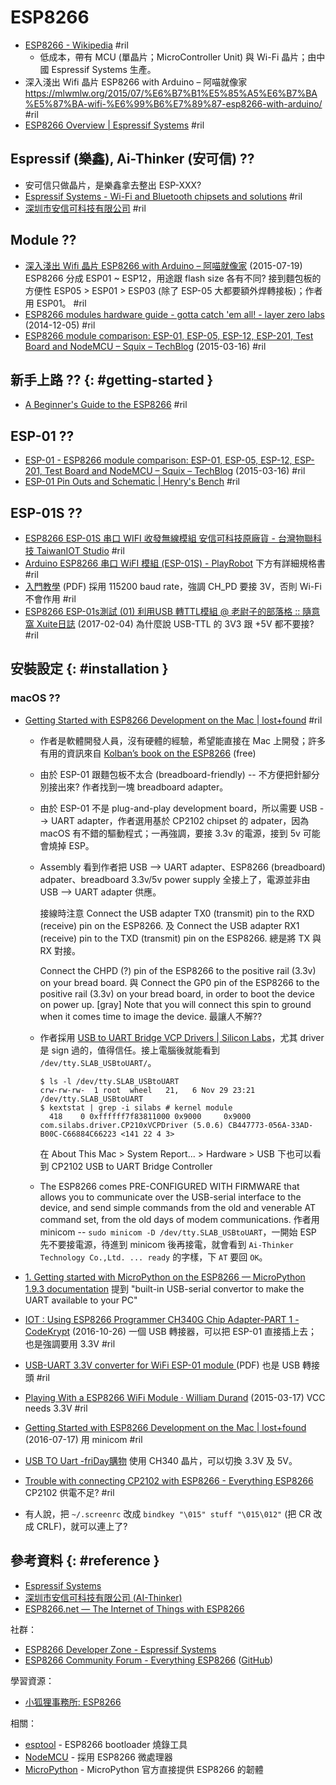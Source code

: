 # ESP8266

  - [ESP8266 \- Wikipedia](https://en.wikipedia.org/wiki/ESP8266) #ril
      - 低成本，帶有 MCU (單晶片；MicroController Unit) 與 Wi-Fi 晶片；由中國 Espressif Systems 生產。
  - 深入淺出 Wifi 晶片 ESP8266 with Arduino – 阿喵就像家 https://mlwmlw.org/2015/07/%E6%B7%B1%E5%85%A5%E6%B7%BA%E5%87%BA-wifi-%E6%99%B6%E7%89%87-esp8266-with-arduino/ #ril
  - [ESP8266 Overview \| Espressif Systems](https://www.espressif.com/products/hardware/esp8266ex/overview/) #ril

## Espressif (樂鑫), Ai-Thinker (安可信) ??

  - 安可信只做晶片，是樂鑫拿去整出 ESP-XXX?
  - [Espressif Systems \- Wi\-Fi and Bluetooth chipsets and solutions](https://www.espressif.com/) #ril
  - [深圳市安信可科技有限公司](https://www.ai-thinker.com/home) #ril

## Module ??

  - [深入淺出 Wifi 晶片 ESP8266 with Arduino – 阿喵就像家](https://mlwmlw.org/2015/07/%E6%B7%B1%E5%85%A5%E6%B7%BA%E5%87%BA-wifi-%E6%99%B6%E7%89%87-esp8266-with-arduino/) (2015-07-19) ESP8266 分成 ESP01 ~ ESP12，用途跟 flash size 各有不同? 接到麵包板的方便性 ESP05 > ESP01 > ESP03 (除了  ESP-05 大都要額外焊轉接板)；作者用 ESP01。 #ril
  - [ESP8266 modules hardware guide \- gotta catch 'em all\! \- layer zero labs](http://l0l.org.uk/2014/12/esp8266-modules-hardware-guide-gotta-catch-em-all/) (2014-12-05) #ril
  - [ESP8266 module comparison: ESP\-01, ESP\-05, ESP\-12, ESP\-201, Test Board and NodeMCU – Squix – TechBlog](https://blog.squix.org/2015/03/esp8266-module-comparison-esp-01-esp-05.html) (2015-03-16) #ril

## 新手上路 ?? {: #getting-started }

  - [A Beginner's Guide to the ESP8266](https://tttapa.github.io/ESP8266/Chap01%20-%20ESP8266.html) #ril

## ESP-01 ??

  - [ESP-01 - ESP8266 module comparison: ESP\-01, ESP\-05, ESP\-12, ESP\-201, Test Board and NodeMCU – Squix – TechBlog](https://blog.squix.org/2015/03/esp8266-module-comparison-esp-01-esp-05.html) (2015-03-16) #ril
  - [ESP\-01 Pin Outs and Schematic \| Henry's Bench](http://henrysbench.capnfatz.com/henrys-bench/arduino-projects-tips-and-more/esp8266-esp-01-pin-outs-and-schematics/) #ril

## ESP-01S ??

  - [ESP8266 ESP\-01S 串口 WIFI 收發無線模組 安信可科技原廠貨 \- 台灣物聯科技 TaiwanIOT Studio](https://www.taiwaniot.com.tw/product/esp8266-esp-01s-%E4%B8%B2%E5%8F%A3wifi-%E7%84%A1%E7%B7%9A%E6%A8%A1%E7%B5%84/) #ril
  - [Arduino ESP8266 串口 WiFI 模組 (ESP\-01S) \- PlayRobot](http://www.playrobot.com/wifi-enthnet/1587-arduino-esp8266-wifi-esp-01s.html) 下方有詳細規格書 #ril
  - [入門教學](http://www.playrobot.com/robotpress/wp-content/uploads/2016/09/ESP.pdf) (PDF) 採用 115200 baud rate，強調 CH_PD 要接 3V，否則 Wi-Fi 不會作用 #ril
  - [ESP8266 ESP\-01s測試 (01) 利用USB 轉TTL模組 @ 老尉子的部落格 :: 隨意窩 Xuite日誌](http://blog.xuite.net/laoweiz/blog/484397330) (2017-02-04) 為什麼說 USB-TTL 的 3V3 跟 +5V 都不要接? #ril

## 安裝設定 {: #installation }

### macOS ??

  - [Getting Started with ESP8266 Development on the Mac \| lost\+found](http://blog.dushin.net/2016/07/getting-started-with-esp8266-development-on-the-mac/) #ril
      - 作者是軟體開發人員，沒有硬體的經驗，希望能直接在 Mac 上開發；許多有用的資訊來自 [Kolban’s book on the ESP8266](http://neilkolban.com/tech/esp8266/) (free)
      - 由於 ESP-01 跟麵包板不太合 (breadboard-friendly) -- 不方便把針腳分別接出來? 作者找到一塊 breadboard adapter。
      - 由於 ESP-01 不是 plug-and-play development board，所以需要 USB --> UART adapter，作者選用基於 CP2102 chipset 的 adpater，因為 macOS 有不錯的驅動程式；一再強調，要接 3.3v 的電源，接到 5v 可能會燒掉 ESP。
      - Assembly 看到作者把 USB --> UART adapter、ESP8266 (breadboard) adpater、breadboard 3.3v/5v power supply 全接上了，電源並非由 USB --> UART adapter 供應。

        接線時注意 Connect the USB adapter TX0 (transmit) pin to the RXD (receive) pin on the ESP8266. 及 Connect the USB adapter RX1 (receive) pin to the TXD (transmit) pin on the ESP8266. 總是將 TX 與 RX 對接。

        Connect the CHPD (?) pin of the ESP8266 to the positive rail (3.3v) on your bread board. 與 Connect the GP0 pin of the ESP8266 to the positive rail (3.3v) on your bread board, in order to boot the device on power up. [gray] Note that you will connect this spin to ground when it comes time to image the device. 最讓人不解??

      - 作者採用 [USB to UART Bridge VCP Drivers \| Silicon Labs](https://www.silabs.com/products/development-tools/software/usb-to-uart-bridge-vcp-drivers)，尤其 driver 是 sign 過的，值得信任。接上電腦後就能看到 `/dev/tty.SLAB_USBtoUART/`。

            $ ls -l /dev/tty.SLAB_USBtoUART
            crw-rw-rw-  1 root  wheel   21,   6 Nov 29 23:21 /dev/tty.SLAB_USBtoUART
            $ kextstat | grep -i silabs # kernel module
              418    0 0xffffff7f83811000 0x9000     0x9000     com.silabs.driver.CP210xVCPDriver (5.0.6) CB447773-056A-33AD-B00C-C66884C66223 <141 22 4 3>

        在 About This Mac > System Report... > Hardware > USB 下也可以看到 CP2102 USB to UART Bridge Controller

      - The ESP8266 comes PRE-CONFIGURED WITH FIRMWARE that allows you to communicate over the USB-serial interface to the device, and send simple commands from the old and venerable AT command set, from the old days of modem communications. 作者用 minicom -- `sudo minicom -D /dev/tty.SLAB_USBtoUART`，一開始 ESP 先不要接電源，待進到 minicom 後再接電，就會看到 `Ai-Thinker Technology Co.,Ltd. ... ready` 的字樣，下 `AT` 要回 `OK`。

  - [1\. Getting started with MicroPython on the ESP8266 — MicroPython 1\.9\.3 documentation](http://docs.micropython.org/en/latest/esp8266/esp8266/tutorial/intro.html) 提到 "built-in USB-serial convertor to make the UART available to your PC"
  - [IOT : Using ESP8266 Programmer CH340G Chip Adapter\-PART 1 \- CodeKrypt](http://www.arjunsk.com/iot/iot-using-esp8266-programmer-ch340g-chip-adapter/) (2016-10-26) 一個 USB 轉接器，可以把 ESP-01 直接插上去；也是強調要用 3.3V #ril
  - [USB-UART 3.3V converter for WiFi ESP-01 module ](http://www.acdcelectronics.ro/converter_usb_uart_for_esp_01_english.pdf) (PDF) 也是 USB 轉接頭 #ril
  - [Playing With a ESP8266 WiFi Module · William Durand](http://williamdurand.fr/2015/03/17/playing-with-a-esp8266-wifi-module/) (2015-03-17) VCC needs 3.3V #ril
  - [Getting Started with ESP8266 Development on the Mac \| lost\+found](http://blog.dushin.net/2016/07/getting-started-with-esp8266-development-on-the-mac/) (2016-07-17) 用 minicom #ril
  - [USB TO Uart \-friDay購物](http://shopping.friday.tw/ec2/product?pid=5380061&cid=333779&sid=593&gclid=EAIaIQobChMIksCH57bl1wIVCB4rCh3m5w9pEAQYASABEgLvOPD_BwE&gclsrc=aw.ds) 使用 CH340 晶片，可以切換 3.3V 及 5V。
  - [Trouble with connecting CP2102 with ESP8266 \- Everything ESP8266](http://www.esp8266.com/viewtopic.php?f=6&t=632) CP2102 供電不足? #ril
  - 有人說，把 `~/.screenrc` 改成 `bindkey "\015" stuff "\015\012"` (把 CR 改成 CRLF)，就可以連上了?

## 參考資料 {: #reference }

  - [Espressif Systems](https://www.espressif.com/)
  - [深圳市安信可科技有限公司 (AI-Thinker)](https://www.ai-thinker.com/)
  - [ESP8266.net — The Internet of Things with ESP8266](http://esp8266.net/)

社群：

  - [ESP8266 Developer Zone - Espressif Systems](http://bbs.espressif.com/)
  - [ESP8266 Community Forum - Everything ESP8266](http://www.esp8266.com/) ([GitHub](https://github.com/esp8266))

學習資源：

  - [小狐狸事務所: ESP8266](http://yhhuang1966.blogspot.com/search/label/ESP8266)

相關：

  - [esptool](esptool.md) - ESP8266 bootloader 燒錄工具
  - [NodeMCU](nodemcu.md) - 採用 ESP8266 微處理器
  - [MicroPython](micropython-esp8266.md) - MicroPython 官方直接提供 ESP8266 的韌體
